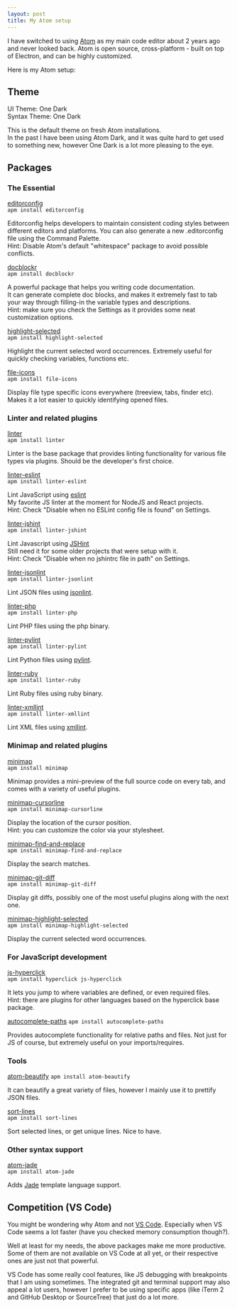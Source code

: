 ```yaml
---
layout: post
title: My Atom setup
---
```


I have switched to using [Atom](https://atom.io/) as my main code editor about 2 years ago and never looked back. Atom is open source, cross-platform - built on top of Electron, and can be highly customized.  

Here is my Atom setup:

## Theme

UI Theme: One Dark  
Syntax Theme: One Dark

This is the default theme on fresh Atom installations.  
In the past I have been using Atom Dark, and it was quite hard to get used to something new, however One Dark is a lot more pleasing to the eye.

## Packages

### The Essential

[editorconfig](https://atom.io/packages/editorconfig)  
`apm install editorconfig`

Editorconfig helps developers to maintain consistent coding styles between different editors and platforms. You can also generate a new .editorconfig file using the Command Palette.  
Hint: Disable Atom's default "whitespace" package to avoid possible conflicts.

[docblockr](https://atom.io/packages/docblockr)  
`apm install docblockr`

A powerful package that helps you writing code documentation.  
It can generate complete doc blocks, and makes it extremely fast to tab your way through filling-in the variable types and descriptions.  
Hint: make sure you check the Settings as it provides some neat customization options.

[highlight-selected](https://atom.io/packages/highlight-selected)  
`apm install highlight-selected`

Highlight the current selected word occurrences. Extremely useful for quickly checking variables, functions etc.

[file-icons](https://atom.io/packages/file-icons)  
`apm install file-icons`

Display file type specific icons everywhere (treeview, tabs, finder etc).  
Makes it a lot easier to quickly identifying opened files.

### Linter and related plugins

[linter](https://atom.io/packages/linter)  
`apm install linter`  

Linter is the base package that provides linting functionality for various file types via plugins. Should be the developer's first choice.

[linter-eslint](https://atom.io/packages/linter-eslint)  
`apm install linter-eslint`

Lint JavaScript using [eslint](http://eslint.org/)  
My favorite JS linter at the moment for NodeJS and React projects.  
Hint: Check "Disable when no ESLint config file is found" on Settings.

[linter-jshint](https://atom.io/packages/linter-jshint)  
`apm install linter-jshint`

Lint Javascript using [JSHint](http://jshint.com/)  
Still need it for some older projects that were setup with it.  
Hint: Check "Disable when no jshintrc file in path" on Settings.

[linter-jsonlint](https://atom.io/packages/linter-jsonlint)  
`apm install linter-jsonlint`

Lint JSON files using [jsonlint](https://github.com/zaach/jsonlint).

[linter-php](https://atom.io/packages/linter-php)  
`apm install linter-php`

Lint PHP files using the php binary.

[linter-pylint](https://atom.io/packages/linter-pylint)  
`apm install linter-pylint`

Lint Python files using [pylint](https://www.pylint.org/).

[linter-ruby](https://atom.io/packages/linter-ruby)  
`apm install linter-ruby`

Lint Ruby files using ruby binary.

[linter-xmllint](https://atom.io/packages/linter-xmllint)  
`apm install linter-xmllint`

Lint XML files using [xmllint](http://xmlsoft.org/xmllint.html).

### Minimap and related plugins

[minimap](https://atom.io/packages/minimap)  
`apm install minimap`  

Minimap provides a mini-preview of the full source code on every tab, and comes with a variety of useful plugins.

[minimap-cursorline](https://atom.io/packages/minimap-cursorline)  
`apm install minimap-cursorline`  

Display the location of the cursor position.  
Hint: you can customize the color via your stylesheet.

[minimap-find-and-replace](https://atom.io/packages/minimap-find-and-replace)  
`apm install minimap-find-and-replace`

Display the search matches.

[minimap-git-diff](https://atom.io/packages/minimap-git-diff)  
`apm install minimap-git-diff`

Display git diffs, possibly one of the most useful plugins along with the next one.

[minimap-highlight-selected](https://atom.io/packages/minimap-highlight-selected)  
`apm install minimap-highlight-selected`

Display the current selected word occurrences.

### For JavaScript development

[js-hyperclick](https://atom.io/packages/js-hyperclick)  
`apm install hyperclick js-hyperclick`

It lets you jump to where variables are defined, or even required files.  
Hint: there are plugins for other languages based on the hyperclick base package.

[autocomplete-paths](https://atom.io/packages/autocomplete-paths)
`apm install autocomplete-paths`

Provides autocomplete functionality for relative paths and files. Not just for JS of course, but extremely useful on your imports/requires.

### Tools

[atom-beautify](https://atom.io/packages/atom-beautify)
`apm install atom-beautify`

It can beautify a great variety of files, however I mainly use it to prettify JSON files.

[sort-lines](https://atom.io/packages/sort-lines)  
`apm install sort-lines`

Sort selected lines, or get unique lines. Nice to have.

### Other syntax support

[atom-jade](https://atom.io/packages/atom-jade)  
`apm install atom-jade`

Adds [Jade](https://pugjs.org/api/getting-started.html) template language support.

## Competition (VS Code)

You might be wondering why Atom and not [VS Code](https://code.visualstudio.com/). Especially when VS Code seems a lot faster (have you checked memory consumption though?).

Well at least for my needs, the above packages make me more productive. Some of them are not available on VS Code at all yet, or their respective ones are just not that powerful.

VS Code has some really cool features, like JS debugging with breakpoints that I am using sometimes. The integrated git and terminal support may also appeal a lot users, however I prefer to be using specific apps (like iTerm 2 and GitHub Desktop or SourceTree) that just do a lot more.
